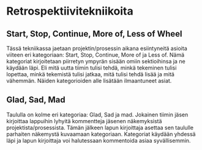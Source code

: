 # Retrospektiivitekniikoita

## Start, Stop, Continue, More of, Less of Wheel
Tässä tekniikassa jaetaan projektin/prosessin aikana esiintyneitä asioita viiteen eri kategoriaan: Start, Stop, Continue, More of ja Less of. Nämä kategoriat kirjoitetaan piirretyn ympyrän sisään omiin sektioihinsa ja ne käydään läpi. Eli mitä uutta tiimin tulisi tehdä, minkä tekeminen tulisi lopettaa, minkä tekemistä tulisi jatkaa, mitä tulisi tehdä lisää ja mitä vähemmän. Näiden kategorioiden alle lisätään ilmaantuneet asiat.

## Glad, Sad, Mad
Taululla on kolme eri kategoriaa: Glad, Sad ja mad. Jokainen tiimin jäsen kirjoittaa lappuihin lyhyitä kommentteja jäsenen näkemyksistä projektista/prosessista. Tämän jälkeen lapun kirjoittaja asettaa sen taululle parhaiten näkemystä kuvaamaan kategoriaan. Kategoriat käydään yhdessä läpi ja lapun kirjoittaja voi halutessaan kommentoida asiaa syvällisemmin.
